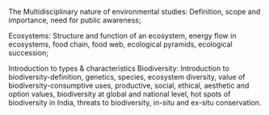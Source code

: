The Multidisciplinary nature of environmental studies: 
Definition, scope and importance, need for public awareness;  

Ecosystems: 
Structure and function of an ecosystem, energy flow in ecosystems, food chain, food web, ecological pyramids, ecological succession; 

Introduction to types & characteristics Biodiversity: 
Introduction to biodiversity-definition, genetics, species, ecosystem diversity, value of biodiversity-consumptive uses, productive, social, ethical, aesthetic and option values, biodiversity at global and national level, hot spots of biodiversity in India, threats to biodiversity, in-situ and ex-situ conservation. 